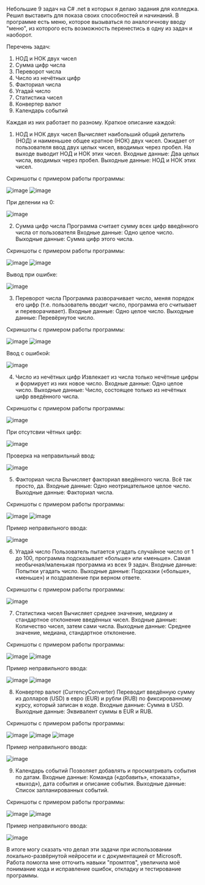 Небольшие 9 задач на C# .net в которых я делаю задания для колледжа. Решил выставить для показа своих способностей и начинаний.
В программе есть меню, которое вызываться по аналогичнову вводу "меню", из которого есть возможность перенестись в одну из задач и наоборот.

Перечень задач:
1. НОД и НОК двух чисел
2. Сумма цифр числа
3. Переворот числа
4. Число из нечётных цифр
5. Факториал числа
6. Угадай число
7. Статистика чисел
8. Конвертер валют
9. Календарь событий
    
Каждая из них работает по разному. Краткое описание каждой:
1. НОД и НОК двух чисел
Вычисляет наибольший общий делитель (НОД) и наименьшее общее кратное (НОК) двух чисел. Ожидает от пользователя ввод двух целых чисел, вводимых через пробел. На выходе выводит НОД и НОК этих чисел.
Входные данные: Два целых числа, вводимых через пробел.
Выходные данные: НОД и НОК этих чисел.

Скриншоты с примером работы программы:

![image](https://github.com/user-attachments/assets/0ba62351-563b-43a4-86bb-cb2c59e06033)
![image](https://github.com/user-attachments/assets/a63de949-422c-4c92-822a-bba087053e60)


При делении на 0:


![image](https://github.com/user-attachments/assets/60857a00-a189-4290-8561-a36241416272)

2. Сумма цифр числа
Программа считает сумму всех цифр введённого числа от пользователя
Входные данные: Одно целое число.
Выходные данные: Сумма цифр этого числа.

Скриншоты с примером работы программы:

![image](https://github.com/user-attachments/assets/9d06e380-1cb4-4b95-9dde-d407b145f729)
![image](https://github.com/user-attachments/assets/9529b2b8-50da-4c1a-8b37-decb9c235f6d)


Вывод при ошибке:


![image](https://github.com/user-attachments/assets/09c8b657-255d-40e3-ab2a-60c270710790)

3. Переворот числа
Программа разворачивает число, меняя порядок его цифр (т.е. пользователь вводит число, программа его считывает и переворачивает).
Входные данные: Одно целое число.
Выходные данные: Перевёрнутое число.

Скриншоты с примером работы программы:

![image](https://github.com/user-attachments/assets/349d197e-9993-4ee8-afcb-936cd70a0109)
![image](https://github.com/user-attachments/assets/18f3670d-f83b-44f4-a54e-f791a4b8c599)


Ввод с ошибкой: 


![image](https://github.com/user-attachments/assets/8f75e5bd-8afe-478f-ab27-1f25cf693cef)

4. Число из нечётных цифр 
Извлекает из числа только нечётные цифры и формирует из них новое число.
Входные данные: Одно целое число.
Выходные данные: Число, состоящее только из нечётных цифр введённого числа.

Скриншоты с примером работы программы:

![image](https://github.com/user-attachments/assets/12345e69-6efe-474c-b785-27ddf909aace)


При отсутсвии чётных цифр:


![image](https://github.com/user-attachments/assets/a0c2f932-2e03-4f6e-8acf-57682d39eb32)


Проверка на неправильный ввод:


![image](https://github.com/user-attachments/assets/80b1a046-b9f1-4d14-89d0-578b737a0d81)


5. Факториал числа
Вычисляет факториал введённого числа. Всё так просто, да.
Входные данные: Одно неотрицательное целое число.
Выходные данные: Факториал числа.

Скриншоты с примером работы программы:

![image](https://github.com/user-attachments/assets/a4d6caf7-091f-4ce5-beab-115bef8aa60e)
![image](https://github.com/user-attachments/assets/8f309cde-dffe-4a27-82f8-d062a3e7af5d)


Пример неправильного ввода:


![image](https://github.com/user-attachments/assets/e38554e9-3b0a-487b-8326-a50ba9c040a9)

6. Угадай число
Пользователь пытается угадать случайное число от 1 до 100, программа подсказывает «больше» или «меньше». Самая необычная/маленькая программа из всех 9 задач.
Входные данные: Попытки угадать число.
Выходные данные: Подсказки («больше», «меньше») и поздравление при верном ответе.

Скриншоты с примером работы программы:

![image](https://github.com/user-attachments/assets/685f59c6-ba65-4f6e-9d79-6c2169ae8d67)

7. Статистика чисел
Вычисляет среднее значение, медиану и стандартное отклонение введённых чисел.
Входные данные: Количество чисел, затем сами числа.
Выходные данные: Среднее значение, медиана, стандартное отклонение.

Скриншоты с примером работы программы:

![image](https://github.com/user-attachments/assets/43da65f0-c0a6-468c-bbb1-da6571ffe1cf)
![image](https://github.com/user-attachments/assets/f4f1bc96-1c76-44c7-aa79-6056d25e4366)


Пример неправильного ввода:


![image](https://github.com/user-attachments/assets/9a035451-c4f5-4ce6-bb35-6b554234628c)
![image](https://github.com/user-attachments/assets/22f1f90c-7804-425f-9737-8727a9120ec2)

8. Конвертер валют (CurrencyConverter)
Переводит введённую сумму из долларов (USD) в евро (EUR) и рубли (RUB) по фиксированному курсу, который записан в коде.
Входные данные: Сумма в USD.
Выходные данные: Эквивалент суммы в EUR и RUB.

Скриншоты с примером работы программы:

![image](https://github.com/user-attachments/assets/e1e12219-7cb6-4ab6-b09a-f46312a01116)
![image](https://github.com/user-attachments/assets/a3fd180b-37b4-4263-8c0f-1ee87d19c2a1)
![image](https://github.com/user-attachments/assets/9418676f-346c-4403-916c-040609ebb185)


Пример неправильного ввода:


![image](https://github.com/user-attachments/assets/ccfe0c26-71b9-4147-8244-acc16c8fa056)

9. Календарь событий 
Позволяет добавлять и просматривать события по датам.
Входные данные: Команда («добавить», «показать», «выход»), дата события и описание события.
Выходные данные: Список запланированных событий.

Скриншоты с примером работы программы:


![image](https://github.com/user-attachments/assets/96ce2bc9-ebef-49a1-bd77-edae4cb8b92f)
![image](https://github.com/user-attachments/assets/958f3d7d-10d9-4486-a1c0-d3bfdd9211ea)


Пример неправильного ввода:

![image](https://github.com/user-attachments/assets/861a3656-c3fe-4a1d-982b-19e047bc11d0)

В итоге могу сказать что делал эти задачи при использовании локально-развёрнутой нейросети и с документацией от Microsoft. Работа помогла мне отточить навыки "промптов", увеличила моё понимание кода и исправление ошибок, откладку и тестирование программы.



